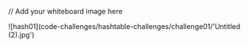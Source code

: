 // Add your whiteboard image here

![hash01](code-challenges/hashtable-challenges/challenge01/'Untitled (2).jpg')